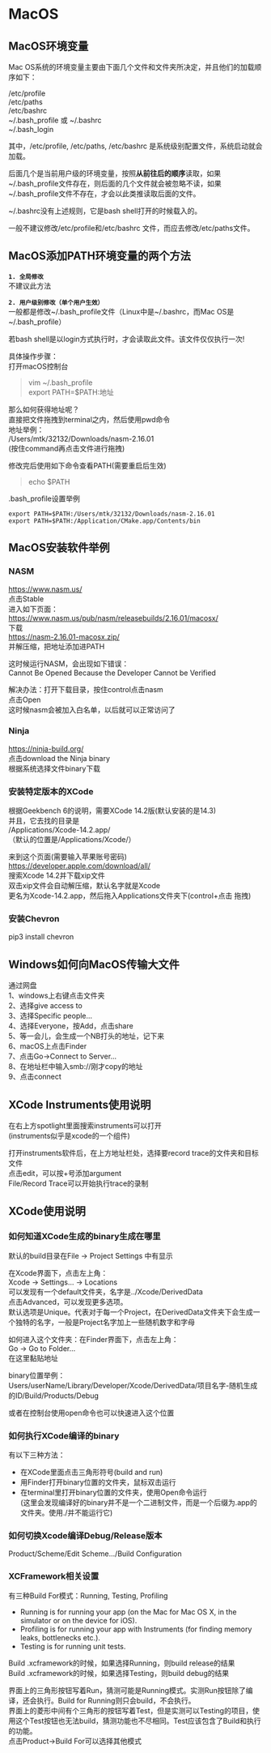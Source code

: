 # MacOS

## MacOS环境变量
Mac OS系统的环境变量主要由下面几个文件和文件夹所决定，并且他们的加载顺序如下：  

/etc/profile  
/etc/paths  
/etc/bashrc  
~/.bash_profile 或 ~/.bashrc  
~/.bash_login  

其中，/etc/profile, /etc/paths, /etc/bashrc 是系统级别配置文件，系统启动就会加载。  

后面几个是当前用户级的环境变量，按照**从前往后的顺序**读取，如果~/.bash_profile文件存在，则后面的几个文件就会被忽略不读，如果~/.bash_profile文件不存在，才会以此类推读取后面的文件。  

~/.bashrc没有上述规则，它是bash shell打开的时候载入的。  

一般不建议修改/etc/profile和/etc/bashrc 文件，而应去修改/etc/paths文件。  

## MacOS添加PATH环境变量的两个方法
**`1. 全局修改`**  
不建议此方法  

**`2. 用户级别修改（单个用户生效）`**  
一般都是修改~/.bash_profile文件（Linux中是~/.bashrc，而Mac OS是~/.bash_profile）  

若bash shell是以login方式执行时，才会读取此文件。该文件仅仅执行一次!  

具体操作步骤：  
打开macOS控制台  
> vim ~/.bash_profile  
> export PATH=$PATH:地址  

那么如何获得地址呢？  
直接把文件拖拽到terminal之内，然后使用pwd命令  
地址举例：  
/Users/mtk/32132/Downloads/nasm-2.16.01  
(按住command再点击文件进行拖拽)  

修改完后使用如下命令查看PATH(需要重启后生效)  
> echo $PATH  

.bash_profile设置举例
```
export PATH=$PATH:/Users/mtk/32132/Downloads/nasm-2.16.01  
export PATH=$PATH:/Application/CMake.app/Contents/bin  
```

## MacOS安装软件举例
### NASM
https://www.nasm.us/  
点击Stable  
进入如下页面：  
https://www.nasm.us/pub/nasm/releasebuilds/2.16.01/macosx/  
下载  
https://nasm-2.16.01-macosx.zip/  
并解压缩，把地址添加进PATH  

这时候运行NASM，会出现如下错误：  
Cannot Be Opened Because the Developer Cannot be Verified  

解决办法：打开下载目录，按住control点击nasm  
点击Open  
这时候nasm会被加入白名单，以后就可以正常访问了  

### Ninja
https://ninja-build.org/  
点击download the Ninja binary  
根据系统选择文件binary下载  

### 安装特定版本的XCode
根据Geekbench 6的说明，需要XCode 14.2版(默认安装的是14.3)  
并且，它去找的目录是  
/Applications/Xcode-14.2.app/  
（默认的位置是/Applications/Xcode/）  

来到这个页面(需要输入苹果账号密码)  
https://developer.apple.com/download/all/  
搜索Xcode 14.2并下载xip文件  
双击xip文件会自动解压缩，默认名字就是Xcode  
更名为Xcode-14.2.app，然后拖入Applications文件夹下(control+点击 拖拽)  

### 安装Chevron
pip3 install chevron   

## Windows如何向MacOS传输大文件
通过网盘  
1、windows上右键点击文件夹  
2、选择give access to  
3、选择Specific people...  
4、选择Everyone，按Add，点击share  
5、等一会儿，会生成一个NB打头的地址，记下来  
6、macOS上点击Finder  
7、点击Go->Connect to Server...  
8、在地址栏中输入smb://刚才copy的地址  
9、点击connect  

## XCode Instruments使用说明
在右上方spotlight里面搜索instruments可以打开  
(instruments似乎是xcode的一个组件)  

打开instruments软件后，在上方地址栏处，选择要record trace的文件夹和目标文件  
点击edit，可以按+号添加argument  
File/Record Trace可以开始执行trace的录制  

## XCode使用说明  

### 如何知道XCode生成的binary生成在哪里
默认的build目录在File -> Project Settings 中有显示  

在Xcode界面下，点击左上角：  
Xcode -> Settings... -> Locations  
可以发现有一个default文件夹，名字是../Xcode/DerivedData  
点击Advanced，可以发现更多选项。  
默认选项是Unique。代表对于每一个Project，在DerivedData文件夹下会生成一个独特的名字，一般是Project名字加上一些随机数字和字母  

如何进入这个文件夹：在Finder界面下，点击左上角：  
Go -> Go to Folder...  
在这里黏贴地址  

binary位置举例：  
Users/userName/Library/Developer/Xcode/DerivedData/项目名字-随机生成的ID/Build/Products/Debug  

或者在控制台使用open命令也可以快速进入这个位置  

### 如何执行XCode编译的binary
有以下三种方法： 
- 在XCode里面点击三角形符号(build and run)  
- 用Finder打开binary位置的文件夹，鼠标双击运行
- 在terminal里打开binary位置的文件夹，使用Open命令运行  
(这里会发现编译好的binary并不是一个二进制文件，而是一个后缀为.app的文件夹。使用./并不能运行它)  

### 如何切换Xcode编译Debug/Release版本  
Product/Scheme/Edit Scheme.../Build Configuration  

### XCFramework相关设置
有三种Build For模式：Running, Testing, Profiling  
- Running is for running your app (on the Mac for Mac OS X, in the simulator or on the device for iOS).  
- Profiling is for running your app with Instruments (for finding memory leaks, bottlenecks etc.).  
- Testing is for running unit tests.

Build .xcframework的时候，如果选择Running，则build release的结果  
Build .xcframework的时候，如果选择Testing，则build debug的结果  

界面上的三角形按钮写着Run，猜测可能是Running模式。实测Run按钮除了编译，还会执行。Build for Running则只会build，不会执行。  
界面上的菱形中间有个三角形的按钮写着Test，但是实测可以Testing的项目，使用这个Test按钮也无法build，猜测功能也不尽相同。Test应该包含了Build和执行的功能。  
点击Product->Build For可以选择其他模式  

